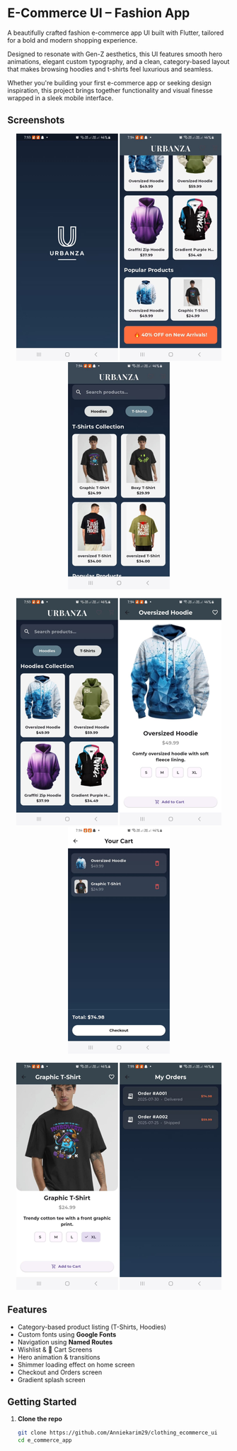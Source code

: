 # E-Commerce UI – Fashion App

A beautifully crafted fashion e-commerce app UI built with Flutter, tailored for a bold and modern shopping experience.

Designed to resonate with Gen-Z aesthetics, this UI features smooth hero animations, elegant custom typography, and a clean, category-based layout that makes browsing hoodies and t-shirts feel luxurious and seamless.

Whether you're building your first e-commerce app or seeking design inspiration, this project brings together functionality and visual finesse wrapped in a sleek mobile interface.



## Screenshots

<div align="center">
  <img src="assets/screenshots/spalshscreen.jpg" width="230"/>
  <img src="assets/screenshots/homescreen.jpg" width="230"/>
  <img src="assets/screenshots/home_tshirts.jpg" width="230"/>
  <br/><br/>
  <img src="assets/screenshots/home_hoodies.jpg" width="230"/>
  <img src="assets/screenshots/productdetails.jpg" width="230"/>
  <img src="assets/screenshots/cart.jpg" width="230"/>
  <br/><br/>
  <img src="assets/screenshots/productdetailss.jpg" width="230"/>
  <img src="assets/screenshots/orders.jpg" width="230"/>
</div>



## Features

-  Category-based product listing (T-Shirts, Hoodies)
-  Custom fonts using **Google Fonts**
-  Navigation using **Named Routes**
-  Wishlist & 🛒 Cart Screens
-  Hero animation & transitions
-  Shimmer loading effect on home screen
-  Checkout and Orders screen
-  Gradient splash screen



##  Getting Started

1. **Clone the repo**
   ```bash
   git clone https://github.com/Anniekarim29/clothing_ecommerce_ui
   cd e_commerce_app
